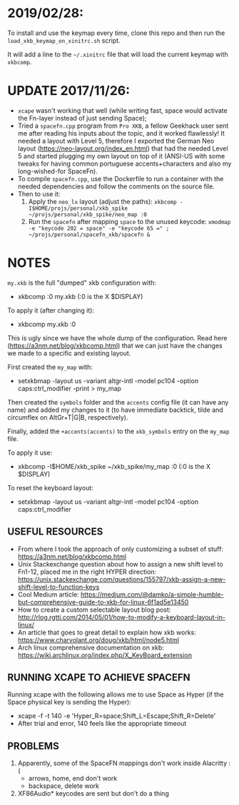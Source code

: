 2019/02/28:
===========

To install and use the keymap every time, clone this repo and then run the `load_xkb_keymap_on_xinitrc.sh` script.

It will add a line to the `~/.xinitrc` file that will load the current keymap with `xkbcomp`.


UPDATE 2017/11/26:
==================

- `xcape` wasn't working that well (while writing fast, space would activate the Fn-layer instead of just sending Space);
- Tried a `spacefn.cpp` program from `Pro XKB`, a fellow Geekhack user sent me after reading his inputs about the topic, and it worked flawlessly! It needed a layout with Level 5, therefore I exported the German Neo layout (https://neo-layout.org/index_en.html) that had the needed Level 5 and started plugging my own layout on top of it (ANSI-US with some tweaks for having common portuguese accents+characters and also my long-wished-for SpaceFn).
- To compile `spacefn.cpp`, use the Dockerfile to run a container with the needed dependencies and follow the comments on the source file.
- Then to use it:
  1. Apply the `neo_lx` layout (adjust the paths): `xkbcomp -I$HOME/projs/personal/xkb_spike ~/projs/personal/xkb_spike/neo_map :0`
  2. Run the `spacefn` after mapping `space` to the unused keycode: `xmodmap -e "keycode 202 = space" -e "keycode 65 =" ; ~/projs/personal/spacefn_xkb/spacefn &`


NOTES
=====

`my.xkb` is the full "dumped" xkb configuration with:

 - xkbcomp :0 my.xkb (:0 is the X $DISPLAY)

 To apply it (after changing it):

 - xkbcomp my.xkb :0

 This is ugly since we have the whole dump of the configuration. Read here (https://a3nm.net/blog/xkbcomp.html) that we can just have the changes we made to a specific and existing layout.

First created the `my_map` with:

 - setxkbmap -layout us -variant altgr-intl -model pc104 -option caps:ctrl_modifier -print > my_map

Then created the `symbols` folder and the `accents` config file (it can have any name) and added my changes to it (to have immediate backtick, tilde and circumflex on AltGr+T|G|B, respectively).

Finally, added the `+accents(accents)` to the `xkb_symbols` entry on the `my_map` file.

To apply it use:

 - xkbcomp -I$HOME/xkb_spike ~/xkb_spike/my_map :0 (:0 is the X $DISPLAY)

To reset the keyboard layout:

 - setxkbmap -layout us -variant altgr-intl -model pc104 -option caps:ctrl_modifier

USEFUL RESOURCES
----------------

 - From where I took the approach of only customizing a subset of stuff: https://a3nm.net/blog/xkbcomp.html
 - Unix Stackexchange question about how to assign a new shift level to Fn1-12, placed me in the right HYPER direction: https://unix.stackexchange.com/questions/155797/xkb-assign-a-new-shift-level-to-function-keys
 - Cool Medium article: https://medium.com/@damko/a-simple-humble-but-comprehensive-guide-to-xkb-for-linux-6f1ad5e13450
 - How to create a custom selectable layout blog post: http://rlog.rgtti.com/2014/05/01/how-to-modify-a-keyboard-layout-in-linux/
 - An article that goes to great detail to explain how xkb works: https://www.charvolant.org/doug/xkb/html/node5.html
 - Arch linux comprehensive documentation on xkb: https://wiki.archlinux.org/index.php/X_KeyBoard_extension

RUNNING XCAPE TO ACHIEVE SPACEFN
--------------------------------

Running xcape with the following allows me to use Space as Hyper (if the Space physical key is sending the Hyper):
 - xcape -f -t 140 -e 'Hyper_R=space;Shift_L=Escape;Shift_R=Delete'
 - After trial and error, 140 feels like the appropriate timeout

PROBLEMS
--------

1. Apparently, some of the SpaceFN mappings don't work inside Alacritty :(
    * arrows, home, end don't work
    * backspace, delete work
2. XF86Audio\* keycodes are sent but don't do a thing
